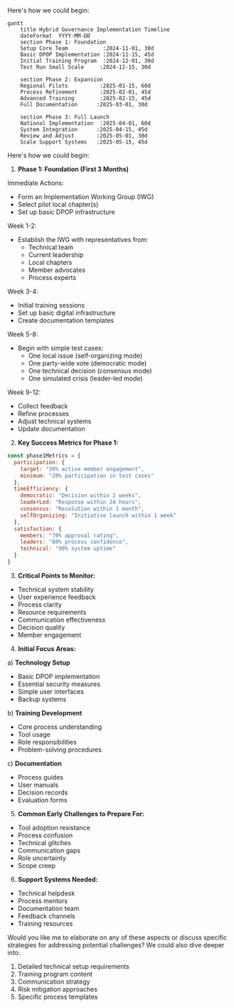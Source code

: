 Here's how we could begin:


```mermaid
gantt
    title Hybrid Governance Implementation Timeline
    dateFormat  YYYY-MM-DD
    section Phase 1: Foundation
    Setup Core Team           :2024-11-01, 30d
    Basic DPOP Implementation :2024-11-15, 45d
    Initial Training Program  :2024-12-01, 30d
    Test Run Small Scale     :2024-12-15, 30d

    section Phase 2: Expansion
    Regional Pilots          :2025-01-15, 60d
    Process Refinement       :2025-02-01, 45d
    Advanced Training        :2025-02-15, 45d
    Full Documentation      :2025-03-01, 30d

    section Phase 3: Full Launch
    National Implementation  :2025-04-01, 60d
    System Integration      :2025-04-15, 45d
    Review and Adjust       :2025-05-01, 30d
    Scale Support Systems   :2025-05-15, 45d

```

Here's how we could begin:

1. **Phase 1: Foundation (First 3 Months)**

Immediate Actions:
- Form an Implementation Working Group (IWG)
- Select pilot local chapter(s)
- Set up basic DPOP infrastructure

Week 1-2:
- Establish the IWG with representatives from:
  * Technical team
  * Current leadership
  * Local chapters
  * Member advocates
  * Process experts

Week 3-4:
- Initial training sessions
- Set up basic digital infrastructure
- Create documentation templates

Week 5-8:
- Begin with simple test cases:
  * One local issue (self-organizing mode)
  * One party-wide vote (democratic mode)
  * One technical decision (consensus mode)
  * One simulated crisis (leader-led mode)

Week 9-12:
- Collect feedback
- Refine processes
- Adjust technical systems
- Update documentation

2. **Key Success Metrics for Phase 1:**

```javascript
const phase1Metrics = {
  participation: {
    target: "30% active member engagement",
    minimum: "20% participation in test cases"
  },
  timeEfficiency: {
    democratic: "Decision within 2 weeks",
    leaderLed: "Response within 24 hours",
    consensus: "Resolution within 1 month",
    selfOrganizing: "Initiative launch within 1 week"
  },
  satisfaction: {
    members: "70% approval rating",
    leaders: "80% process confidence",
    technical: "90% system uptime"
  }
}
```

3. **Critical Points to Monitor:**

- Technical system stability
- User experience feedback
- Process clarity
- Resource requirements
- Communication effectiveness
- Decision quality
- Member engagement

4. **Initial Focus Areas:**

a) **Technology Setup**
- Basic DPOP implementation
- Essential security measures
- Simple user interfaces
- Backup systems

b) **Training Development**
- Core process understanding
- Tool usage
- Role responsibilities
- Problem-solving procedures

c) **Documentation**
- Process guides
- User manuals
- Decision records
- Evaluation forms

5. **Common Early Challenges to Prepare For:**

- Tool adoption resistance
- Process confusion
- Technical glitches
- Communication gaps
- Role uncertainty
- Scope creep

6. **Support Systems Needed:**

- Technical helpdesk
- Process mentors
- Documentation team
- Feedback channels
- Training resources

Would you like me to elaborate on any of these aspects or discuss specific strategies for addressing potential challenges? We could also dive deeper into:

1. Detailed technical setup requirements
2. Training program content
3. Communication strategy
4. Risk mitigation approaches
5. Specific process templates

